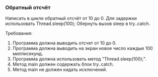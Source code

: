 
### Обратный отсчёт

Написать в цикле обратный отсчёт от 10 до 0. Для задержки использовать Thread.sleep(100);
Обернуть вызов sleep в try..catch.


Требования:
1.	Программа должна выводить отсчет от 10 до 0.
2.	Программа должна выводить на экран новое число каждые 100 миллисекунд.
3.	Программа должна использовать метод "Thread.sleep(100);".
4.	Метод main должен содержать блок try..catch.
5.	Метод main не должен кидать исключений.


